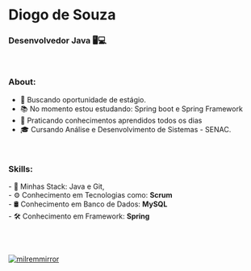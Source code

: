
# Diogo de Souza
### Desenvolvedor Java 🖥💻


<br>

### About:

<p align="left" margin-left="10px"> 

- 🌱 Buscando oportunidade de estágio.
- 📚 No momento estou estudando: Spring boot e Spring Framework
- 📘 Praticando conhecimentos aprendidos todos os dias
- 🎓 Cursando Análise e Desenvolvimento de Sistemas - SENAC.



<br>

### Skills:

<p align="left" margin-left="10px">
- 🧩 Minhas Stack: Java e Git, </strong> <br>
- ⚙ Conhecimento em Tecnologias como: <strong>Scrum </strong> <br>
- 🛢 Conhecimento em Banco de Dados: <strong>MySQL</strong>  <br>
- 🛠 Conhecimento em Framework: <strong>Spring</strong> <br>
</p>



<br/>
<br/>

[![milremmirror](https://github-readme-stats.vercel.app/api/top-langs/?username=milremmirror&hide=html&layout=compact=true&theme=tokyonight)](https://github.com/milremmirror)

